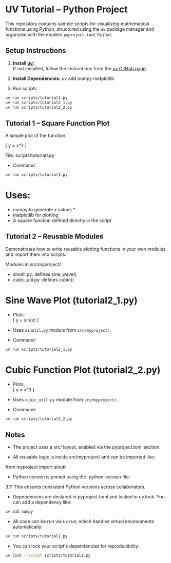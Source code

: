 # UV Tutorial – Python Project

This repository contains sample scripts for visualizing mathematical functions using Python, structured using the `uv` package manager and organized with the modern `pyproject.toml` format.



##  Setup Instructions

1. **Install [uv](https://github.com/astral-sh/uv):**  
   If not installed, follow the instructions from the [uv GitHub page](https://github.com/astral-sh/uv).

2. **Install Dependencies:**
uv add numpy matplotlib

3. Run scripts
```bash
uv run scripts/tutorial1.py
uv run scripts/tutorial2_1.py
uv run scripts/tutorial2_2.py
```
## Tutorial 1 – Square Function Plot
A simple plot of the function:

\[
y = x^2
\]

File: scripts/tutorial1.py
* Command 
```bash
uv run scripts/tutorial1.py
```
# Uses:
* numpy to generate x values *
* matplotlib for plotting
* A square function defined directly in the script

## Tutorial 2 – Reusable Modules
Demonstrates how to write reusable plotting functions in your own modules and import them into scripts.

Modules in src/myproject/:

* sinutil.py: defines sine_wave()
* cubic_util.py: defines cubic()

# Sine Wave Plot (tutorial2_1.py)

* Plots:  
  \[
  y = sin(x)
  \]

* Uses `sinutil.py` module from `src/myproject/`.

* Command:
```bash
uv run scripts/tutorial2_1.py
```

# Cubic Function Plot (tutorial2_2.py)

* Plots:  
  \[
  y = x^3
  \]
* Uses `cubic_util.py` module from `src/myproject/`.

* Command:
```bash
uv run scripts/tutorial2_2.py
```
## Notes

* The project uses a src/ layout, enabled via the pyproject.toml section:

* All reusable logic is inside src/myproject/ and can be imported like:

from myproject import sinutil

* Python version is pinned using the .python-version file:

3.11
This ensures consistent Python versions across collaborators.

* Dependencies are declared in pyproject.toml and locked in uv.lock. You can add a dependency like:
```bash
uv add numpy
```
* All code can be run via uv run, which handles virtual environments automatically:
```bash
uv run scripts/tutorial1.py
```
* You can lock your script's dependencies for reproducibility:
```bash
uv lock --script scripts/tutorial1.py
```
